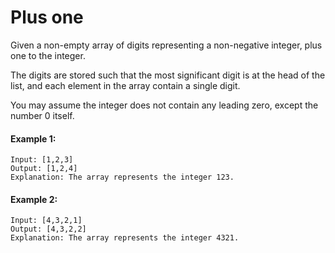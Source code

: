 # Plus one
Given a non-empty array of digits representing a non-negative integer, plus one to the integer.

The digits are stored such that the most significant digit is at the head of the list, and each element in the array contain a single digit.

You may assume the integer does not contain any leading zero, except the number 0 itself.

#### Example 1:
```text
Input: [1,2,3]
Output: [1,2,4]
Explanation: The array represents the integer 123.
```

#### Example 2:
```text
Input: [4,3,2,1]
Output: [4,3,2,2]
Explanation: The array represents the integer 4321.
```
